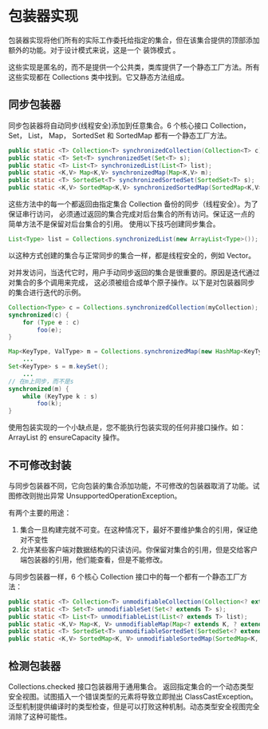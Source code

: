 # 包装器实现
包装器实现将他们所有的实际工作委托给指定的集合，但在该集合提供的顶部添加额外的功能。对于设计模式来说，这是一个 装饰模式 。

这些实现是匿名的，而不是提供一个公共类，类库提供了一个静态工厂方法。所有这些实现都在 Collections 类中找到。它又静态方法组成。

## 同步包装器

同步包装器将自动同步(线程安全)添加到任意集合。6 个核心接口 Collection， Set， List， Map， SortedSet 和 SortedMap 都有一个静态工厂方法。

```java
public static <T> Collection<T> synchronizedCollection(Collection<T> c);
public static <T> Set<T> synchronizedSet(Set<T> s);
public static <T> List<T> synchronizedList(List<T> list);
public static <K,V> Map<K,V> synchronizedMap(Map<K,V> m);
public static <T> SortedSet<T> synchronizedSortedSet(SortedSet<T> s);
public static <K,V> SortedMap<K,V> synchronizedSortedMap(SortedMap<K,V> m);
```

这些方法中的每一个都返回由指定集合 Collection 备份的同步（线程安全）。为了保证串行访问，
必须通过返回的集合完成对后台集合的所有访问。保证这一点的简单方法不是保留对后台集合的引用。
使用以下技巧创建同步集合。

```java
List<Type> list = Collections.synchronizedList(new ArrayList<Type>());
```

以这种方式创建的集合与正常同步的集合一样，都是线程安全的，例如 Vector。

对并发访问，当迭代它时，用户手动同步返回的集合是很重要的。原因是迭代通过对集合的多个调用来完成，
这必须被组合成单个原子操作。以下是对包装器同步的集合进行迭代的示例。

```java
Collection<Type> c = Collections.synchronizedCollection(myCollection);
synchronized(c) {
    for (Type e : c)
        foo(e);
}
```

```java
Map<KeyType, ValType> m = Collections.synchronizedMap(new HashMap<KeyType, ValType>());
    ...
Set<KeyType> s = m.keySet();
    ...
// 在m上同步，而不是s
synchronized(m) {
    while (KeyType k : s)
        foo(k);
}
```

使用包装实现的一个小缺点是，您不能执行包装实现的任何非接口操作。如：ArrayList 的 ensureCapacity 操作。

## 不可修改封装

与同步包装器不同，它向包装的集合添加功能，不可修改的包装器取消了功能。试图修改则抛出异常 UnsupportedOperationException。

有两个主要的用途：

1. 集合一旦构建完就不可变。在这种情况下，最好不要维护集合的引用，保证绝对不变性
2. 允许某些客户端对数据结构的只读访问。你保留对集合的引用，但是交给客户端包装器的引用，他们能查看，但是不能修改。

 与同步包装器一样，6 个核心 Collection 接口中的每一个都有一个静态工厂方法：

 ```java
 public static <T> Collection<T> unmodifiableCollection(Collection<? extends T> c);
public static <T> Set<T> unmodifiableSet(Set<? extends T> s);
public static <T> List<T> unmodifiableList(List<? extends T> list);
public static <K,V> Map<K, V> unmodifiableMap(Map<? extends K, ? extends V> m);
public static <T> SortedSet<T> unmodifiableSortedSet(SortedSet<? extends T> s);
public static <K,V> SortedMap<K, V> unmodifiableSortedMap(SortedMap<K, ? extends V> m);
 ```

## 检测包装器

Collections.checked 接口包装器用于通用集合。
返回指定集合的一个动态类型安全视图。试图插入一个错误类型的元素将导致立即抛出 ClassCastException。
泛型机制提供编译时的类型检查，但是可以打败这种机制。动态类型安全视图完全消除了这种可能性。
